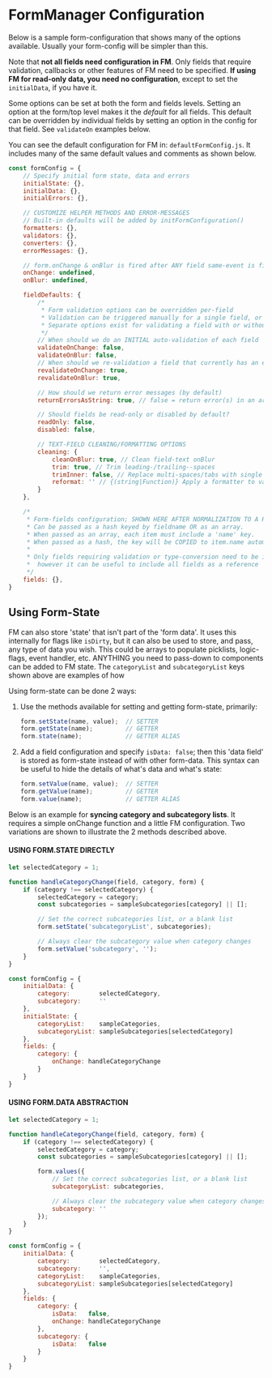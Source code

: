 # FormManager Configuration

Below is a sample form-configuration that shows many of the options available. 
Usually your form-config will be simpler than this.

Note that **not all fields need configuration in FM**. 
Only fields that require validation, callbacks or other features of FM need to be specified. **If using FM for read-only data, you need no configuration**, except to set the `initialData`, if you have it.

Some options can be set at both the form and fields levels. 
Setting an option at the form/top level makes it the _default_ for all fields. 
This default can be overridden by individual fields by setting an option in the 
config  for that field. See `validateOn` examples below.

 You can see the default configuration for FM in: `defaultFormConfig.js`. It 
 includes many of the same default values and comments as shown below.

```javascript static
const formConfig = {
    // Specify initial form state, data and errors
    initialState: {},
    initialData: {},
    initialErrors: {},

    // CUSTOMIZE HELPER METHODS AND ERROR-MESSAGES
    // Built-in defaults will be added by initFormConfiguration()
    formatters: {},
    validators: {},
    converters: {},
    errorMessages: {},

    // form.onChange & onBlur is fired after ANY field same-event is fired
    onChange: undefined,
    onBlur: undefined,

    fieldDefaults: {
        /*
         * Form validation options can be overridden per-field
         * Validation can be triggered manually for a single field, or all fields
         * Separate options exist for validating a field with or without errors
         */
        // When should we do an INITIAL auto-validation of each field
        validateOnChange: false,
        validateOnBlur: false,
        // When should we re-validation a field that currently has an error
        revalidateOnChange: true,
        revalidateOnBlur: true,

        // How should we return error messages (by default)
        returnErrorsAsString: true, // false = return error(s) in an array

        // Should fields be read-only or disabled by default?
        readOnly: false,
        disabled: false,

        // TEXT-FIELD CLEANING/FORMATTING OPTIONS
        cleaning: {
            cleanOnBlur: true, // Clean field-text onBlur
            trim: true, // Trim leading-/trailing--spaces
            trimInner: false, // Replace multi-spaces/tabs with single space
			reformat: '' // {(string|Function)} Apply a formatter to value
        }
    },

    /*
     * Form-fields configuration; SHOWN HERE AFTER NORMALIZATION TO A HASH.
     * Can be passed as a hash keyed by fieldname OR as an array.
     * When passed as an array, each item must include a 'name' key.
     * When passed as a hash, the key will be COPIED to item.name automatically.
     *
     * Only fields requiring validation or type-conversion need to be included,
     *  however it can be useful to include all fields as a reference
     */
    fields: {},
}
```

## Using Form-State

FM can also store 'state' that isn't part of the 'form data'. It uses this 
internally for flags like `isDirty`, but it can also be used to store, and 
pass, any type of data you wish. This could be arrays to populate picklists, 
logic-flags, event handler, etc. ANYTHING you need to pass-down to components
 can be added to FM state. The `categoryList` and `subcategoryList` keys shown 
 above are examples of how 

Using form-state can be done 2 ways:

1. Use the methods available for setting and getting form-state, primarily:

    ```javascript static
    form.setState(name, value);  // SETTER
    form.getState(name);         // GETTER
    form.state(name);            // GETTER ALIAS
    ```

2. Add a field configuration and specify `isData: false`; 
then this 'data field' is stored as form-state instead of with other form-data. 
This syntax can be useful to hide the details of what's data and what's state:

    ```javascript static
    form.setValue(name, value);  // SETTER
    form.getValue(name);         // GETTER
    form.value(name);            // GETTER ALIAS
    ```

Below is an example for **syncing category and subcategory lists**. It requires a simple onChange function and a little FM configuration. Two variations are shown to illustrate the 2 methods described above.

#### USING FORM.STATE DIRECTLY
```javascript static
let selectedCategory = 1;

function handleCategoryChange(field, category, form) {
    if (category !== selectedCategory) {
        selectedCategory = category;
        const subcategories = sampleSubcategories[category] || [];

        // Set the correct subcategories list, or a blank list
        form.setState('subcategoryList', subcategories);

        // Always clear the subcategory value when category changes
        form.setValue('subcategory', '');
    }
}

const formConfig = {
    initialData: {
        category:        selectedCategory,
        subcategory:     ''
    },
    initialState: {
        categoryList:    sampleCategories,
        subcategoryList: sampleSubcategories[selectedCategory]
    },
    fields: {
        category: {
            onChange: handleCategoryChange
        }
    }
}
```

#### USING FORM.DATA ABSTRACTION
```javascript static
let selectedCategory = 1;

function handleCategoryChange(field, category, form) {
    if (category !== selectedCategory) {
        selectedCategory = category;
        const subcategories = sampleSubcategories[category] || [];

        form.values({
            // Set the correct subcategories list, or a blank list
            subcategoryList: subcategories,

            // Always clear the subcategory value when category changes
            subcategory: ''
        });
    }
}

const formConfig = {
    initialData: {
        category:        selectedCategory,
        subcategory:     '',
        categoryList:    sampleCategories,
        subcategoryList: sampleSubcategories[selectedCategory]
    },
    fields: {
        category: {
            isData:   false,
            onChange: handleCategoryChange
        },
        subcategory: {
            isData:   false
        }
    }
}
```
